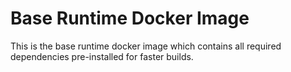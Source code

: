 # Base Runtime Docker Image

This is the base runtime docker image which contains all required dependencies pre-installed for faster builds.
